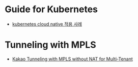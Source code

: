# Guide for Kubernetes

- [kubernetes cloud native 적용 사례](https://www.slideshare.net/openstack_kr/openinfra-days-korea-2018-day-2-e5-mesos-to-kubernetes-cloud-native)

# Tunneling with MPLS
- [Kakao Tunneling with MPLS without NAT for Multi-Tenant](https://www.slideshare.net/openstack_kr/20181019-andrew-kong-tunnel-without-tunnel-seminar-at-openstack-korea-user-group?next_slideshow=1)
